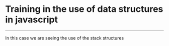# Training in the use of data structures in javascript
----------
In this case we are seeing the use of the stack structures